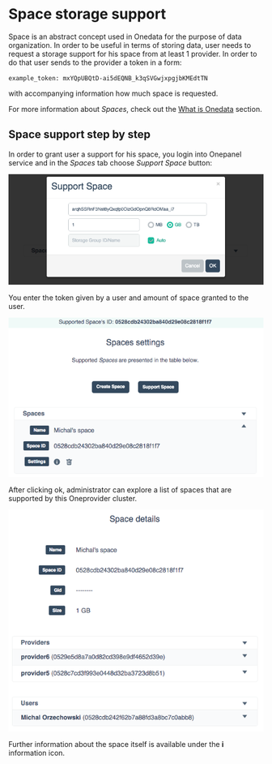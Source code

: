 # Space storage support

Space is an abstract concept used in Onedata for the purpose of data organization. In order to be useful in terms of storing data, user needs to request a storage support for his space from at least 1 provider. In order to do that user sends to the provider a token in a form:

~~~
example_token: mxYQpUBQtD-ai5dEQNB_k3qSVGwjxpgjbKMEdtTN
~~~
with accompanying information how much space is requested.

For more information about *Spaces*, check out the [What is Onedata](../getting_started/what_is_onedata.md) section.


## Space support step by step
In order to grant user a support for his space,  you login into Onepanel service and in the *Spaces* tab choose *Support Space* button:

<p align="center"><img src="../img/admin/space_support_step2.png"></p>

You enter the token given by a user and amount of space granted to the user.

<p align="center"><img src="../img/admin/space_support_step3.png"></p>

After clicking ok, administrator can explore a list of spaces that are supported by this Oneprovider cluster.

<p align="center"><img src="../img/admin/space_support_step4.png"></p>

Further information about the space itself is available under the **i** information icon.
